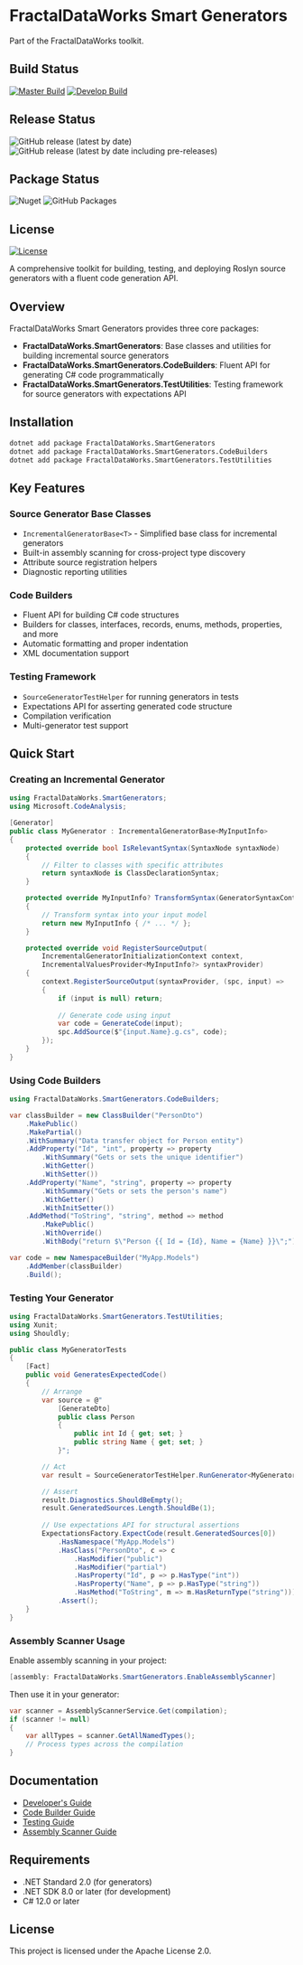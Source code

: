 # FractalDataWorks Smart Generators

Part of the FractalDataWorks toolkit.

## Build Status

[![Master Build](https://github.com/CyberdineDevelopment/smart-generators/actions/workflows/ci.yml/badge.svg?branch=master)](https://github.com/CyberdineDevelopment/smart-generators/actions/workflows/ci.yml)
[![Develop Build](https://github.com/CyberdineDevelopment/smart-generators/actions/workflows/ci.yml/badge.svg?branch=develop)](https://github.com/CyberdineDevelopment/smart-generators/actions/workflows/ci.yml)

## Release Status

![GitHub release (latest by date)](https://img.shields.io/github/v/release/CyberdineDevelopment/smart-generators)
![GitHub release (latest by date including pre-releases)](https://img.shields.io/github/v/release/CyberdineDevelopment/smart-generators?include_prereleases&label=pre-release)

## Package Status

![Nuget](https://img.shields.io/nuget/v/FractalDataWorks.SmartGenerators)
![GitHub Packages](https://img.shields.io/badge/github%20packages-available-blue)

## License

[![License](https://img.shields.io/badge/License-Apache%202.0-blue.svg)](https://opensource.org/licenses/Apache-2.0)

A comprehensive toolkit for building, testing, and deploying Roslyn source generators with a fluent code generation API.

## Overview

FractalDataWorks Smart Generators provides three core packages:

- **FractalDataWorks.SmartGenerators**: Base classes and utilities for building incremental source generators
- **FractalDataWorks.SmartGenerators.CodeBuilders**: Fluent API for generating C# code programmatically
- **FractalDataWorks.SmartGenerators.TestUtilities**: Testing framework for source generators with expectations API

## Installation

```bash
dotnet add package FractalDataWorks.SmartGenerators
dotnet add package FractalDataWorks.SmartGenerators.CodeBuilders
dotnet add package FractalDataWorks.SmartGenerators.TestUtilities
```

## Key Features

### Source Generator Base Classes
- `IncrementalGeneratorBase<T>` - Simplified base class for incremental generators
- Built-in assembly scanning for cross-project type discovery
- Attribute source registration helpers
- Diagnostic reporting utilities

### Code Builders
- Fluent API for building C# code structures
- Builders for classes, interfaces, records, enums, methods, properties, and more
- Automatic formatting and proper indentation
- XML documentation support

### Testing Framework
- `SourceGeneratorTestHelper` for running generators in tests
- Expectations API for asserting generated code structure
- Compilation verification
- Multi-generator test support

## Quick Start

### Creating an Incremental Generator

```csharp
using FractalDataWorks.SmartGenerators;
using Microsoft.CodeAnalysis;

[Generator]
public class MyGenerator : IncrementalGeneratorBase<MyInputInfo>
{
    protected override bool IsRelevantSyntax(SyntaxNode syntaxNode)
    {
        // Filter to classes with specific attributes
        return syntaxNode is ClassDeclarationSyntax;
    }

    protected override MyInputInfo? TransformSyntax(GeneratorSyntaxContext context)
    {
        // Transform syntax into your input model
        return new MyInputInfo { /* ... */ };
    }

    protected override void RegisterSourceOutput(
        IncrementalGeneratorInitializationContext context,
        IncrementalValuesProvider<MyInputInfo?> syntaxProvider)
    {
        context.RegisterSourceOutput(syntaxProvider, (spc, input) =>
        {
            if (input is null) return;
            
            // Generate code using input
            var code = GenerateCode(input);
            spc.AddSource($"{input.Name}.g.cs", code);
        });
    }
}
```

### Using Code Builders

```csharp
using FractalDataWorks.SmartGenerators.CodeBuilders;

var classBuilder = new ClassBuilder("PersonDto")
    .MakePublic()
    .MakePartial()
    .WithSummary("Data transfer object for Person entity")
    .AddProperty("Id", "int", property => property
        .WithSummary("Gets or sets the unique identifier")
        .WithGetter()
        .WithSetter())
    .AddProperty("Name", "string", property => property
        .WithSummary("Gets or sets the person's name")
        .WithGetter()
        .WithInitSetter())
    .AddMethod("ToString", "string", method => method
        .MakePublic()
        .WithOverride()
        .WithBody("return $\"Person {{ Id = {Id}, Name = {Name} }}\";"));

var code = new NamespaceBuilder("MyApp.Models")
    .AddMember(classBuilder)
    .Build();
```

### Testing Your Generator

```csharp
using FractalDataWorks.SmartGenerators.TestUtilities;
using Xunit;
using Shouldly;

public class MyGeneratorTests
{
    [Fact]
    public void GeneratesExpectedCode()
    {
        // Arrange
        var source = @"
            [GenerateDto]
            public class Person
            {
                public int Id { get; set; }
                public string Name { get; set; }
            }";

        // Act
        var result = SourceGeneratorTestHelper.RunGenerator<MyGenerator>(source);

        // Assert
        result.Diagnostics.ShouldBeEmpty();
        result.GeneratedSources.Length.ShouldBe(1);
        
        // Use expectations API for structural assertions
        ExpectationsFactory.ExpectCode(result.GeneratedSources[0])
            .HasNamespace("MyApp.Models")
            .HasClass("PersonDto", c => c
                .HasModifier("public")
                .HasModifier("partial")
                .HasProperty("Id", p => p.HasType("int"))
                .HasProperty("Name", p => p.HasType("string"))
                .HasMethod("ToString", m => m.HasReturnType("string")))
            .Assert();
    }
}
```

### Assembly Scanner Usage

Enable assembly scanning in your project:

```csharp
[assembly: FractalDataWorks.SmartGenerators.EnableAssemblyScanner]
```

Then use it in your generator:

```csharp
var scanner = AssemblyScannerService.Get(compilation);
if (scanner != null)
{
    var allTypes = scanner.GetAllNamedTypes();
    // Process types across the compilation
}
```

## Documentation

- [Developer's Guide](docs/DevelopersGuide.md)
- [Code Builder Guide](docs/CodeBuilderGuide.md)
- [Testing Guide](docs/TestingGuide.md)
- [Assembly Scanner Guide](docs/AssemblyScannerGuide.md)

## Requirements

- .NET Standard 2.0 (for generators)
- .NET SDK 8.0 or later (for development)
- C# 12.0 or later

## License

This project is licensed under the Apache License 2.0.